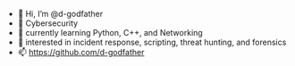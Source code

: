 - 👋 Hi, I’m @d-godfather
- 👀 Cybersecurity
- 🌱 currently learning Python, C++, and Networking
- 💞️ interested in incident response, scripting, threat hunting, and forensics
- 📫 https://github.com/d-godfather

<!---
D-Godfather/D-Godfather is a ✨ special ✨ repository because its `README.md` (this file) appears on your GitHub profile.
You can click the Preview link to take a look at your changes.
--->
